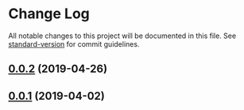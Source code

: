 # Change Log

All notable changes to this project will be documented in this file. See [standard-version](https://github.com/conventional-changelog/standard-version) for commit guidelines.

## [0.0.2](https://github.com/RomainMuller/pko/compare/v0.0.1...v0.0.2) (2019-04-26)

## [0.0.1](https://github.com/RomainMuller/pko/tree/v0.0.1) (2019-04-02)
